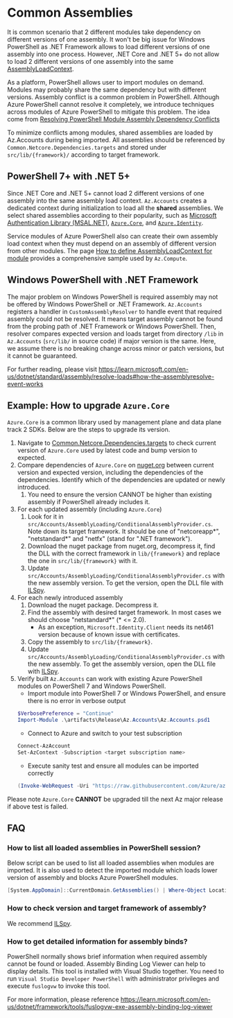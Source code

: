 # Common Assemblies
It is common scenario that 2 different modules take dependency on different versions of one assembly. It won't be big issue for Windows PowerShell as .NET Framework allows to load different versions of one assembly into one process. However, .NET Core and .NET 5+ do not allow to load 2 different versions of one assembly into the same [AssemblyLoadContext](https://learn.microsoft.com/en-us/dotnet/api/system.runtime.loader.assemblyloadcontext).

As a platform, PowerShell allows user to import modules on demand. Modules may probably share the same dependency but with different versions. Assembly conflict is a common problem in PowerShell. Although Azure PowerShell cannot resolve it completely, we introduce techniques across modules of Azure PowerShell to mitigate this problem. The idea come from [Resolving PowerShell Module Assembly Dependency Conflicts](https://devblogs.microsoft.com/powershell/resolving-powershell-module-assembly-dependency-conflicts/)

To minimize conflicts among modules, shared assemblies are loaded by Az.Accounts during being imported. All assemblies should be referenced by `Common.Netcore.Dependencies.targets` and stored under `src/lib/{framework}/` according to target framework.

## PowerShell 7+ with .NET 5+
Since .NET Core and .NET 5+ cannot load 2 different versions of one assembly into the same assembly load context. `Az.Accounts` creates a dedicated context during initialization to load all the **shared** assemblies. We select shared assemblies according to their popularity, such as [Microsoft Authentication Library (MSAL.NET)](https://www.nuget.org/packages/Microsoft.Identity.Client/), [`Azure.Core`](https://www.nuget.org/packages/Azure.Core), and [`Azure.Identity`](https://www.nuget.org/packages/Azure.Identity).

Service modules of Azure PowerShell also can create their own assembly load context when they must depend on an assembly of different version from other modules. The page [How to define AssemblyLoadContext for module](/src/Accounts/AuthenticationAssemblyLoadContext) provides a comprehensive sample used by `Az.Compute`.

## Windows PowerShell with .NET Framework
The major problem on Windows PowerShell is required assembly may not be offered by Windows PowerShell or .NET Framework. `Az.Accounts` registers a handler in `CustomAssemblyResolver` to handle event that required assembly could not be resolved. It means target assembly cannot be found from the probing path of .NET Framework or Windows PowerShell. Then, resolver compares expected version and loads target from directory `/lib` in `Az.Accounts` (`src/lib/` in source code) if major version is the same. Here, we assume there is no breaking change across minor or patch versions, but it cannot be guaranteed.

For further reading, please visit https://learn.microsoft.com/en-us/dotnet/standard/assembly/resolve-loads#how-the-assemblyresolve-event-works

## Example: How to upgrade `Azure.Core`
`Azure.Core` is a common library used by management plane and data plane track 2 SDKs. Below are the steps to upgrade its version.
1. Navigate to [Common.Netcore.Dependencies.targets](/tools/Common.Netcore.Dependencies.targets) to check current version of `Azure.Core` used by latest code and bump version to expected.
2. Compare dependencies of `Azure.Core` on [nuget.org](https://www.nuget.org/packages/Azure.Core/) between current version and expected version, including the dependencies of the dependencies. Identify which of the dependencies are updated or newly introduced.
   1. You need to ensure the version CANNOT be higher than existing assembly if PowerShell already includes it.
3. For each updated assembly (including `Azure.Core`)
   1. Look for it in `src/Accounts/AssemblyLoading/ConditionalAssemblyProvider.cs`. Note down its target framework. It should be one of "netcoreapp*", "netstandard*" and "netfx" (stand for ".NET framework").
   2. Download the nuget package from nuget.org, decompress it, find the DLL with the correct framework in `lib/{framework}` and replace the one in `src/lib/{framework}` with it.
   3. Update `src/Accounts/AssemblyLoading/ConditionalAssemblyProvider.cs` with the new assembly version. To get the version, open the DLL file with [ILSpy](https://github.com/icsharpcode/ILSpy).
4. For each newly introduced assembly
   1. Download the nuget package. Decompress it.
   2. Find the assembly with desired target framework. In most cases we should choose "netstandard*" (* <= 2.0).
      - As an exception, `Microsoft.Identity.Client` needs its net461 version because of known issue with certificates.
   3. Copy the assembly to `src/lib/{framework}`.
   4. Update `src/Accounts/AssemblyLoading/ConditionalAssemblyProvider.cs` with the new assembly. To get the assembly version, open the DLL file with [ILSpy](https://github.com/icsharpcode/ILSpy).
5. Verify built `Az.Accounts` can work with existing Azure PowerShell modules on PowerShell 7 and Windows PowerShell.
   - Import module into PowerShell 7 or Windows PowerShell, and ensure there is no error in verbose output
    ```powershell
    $VerbosePreference = "Continue"
    Import-Module .\artifacts\Release\Az.Accounts\Az.Accounts.psd1
    ```
   - Connect to Azure and switch to your test subscription
    ```powershell
    Connect-AzAccount
    Set-AzContext -Subscription <target subscription name>
    ```
   - Execute sanity test and ensure all modules can be imported correctly
    ```powershell
    (Invoke-WebRequest -Uri "https://raw.githubusercontent.com/Azure/azure-powershell/main/tools/Test/SmokeTest/RmCoreSmokeTests.ps1").Content | Invoke-Expression
    ```

Please note `Azure.Core` **CANNOT** be upgraded till the next Az major release if above test is failed.

## FAQ
### How to list all loaded assemblies in PowerShell session?
Below script can be used to list all loaded assemblies when modules are imported. It is also used to detect the imported module which loads lower version of assembly and blocks Azure PowerShell modules.
```powershell
[System.AppDomain]::CurrentDomain.GetAssemblies() | Where-Object Location | Sort-Object -Property FullName | Select-Object -Property FullName, Location
```

### How to check version and target framework of assembly?
We recommend [ILSpy](https://github.com/icsharpcode/ILSpy).

### How to get detailed information for assembly binds?
PowerShell normally shows brief information when required assembly cannot be found or loaded. Assembly Binding Log Viewer can help to display details. This tool is installed with Visual Studio together. You need to run `Visual Studio Developer PowerShell` with administrator privileges and execute `fuslogvw` to invoke this tool.

For more information, please reference https://learn.microsoft.com/en-us/dotnet/framework/tools/fuslogvw-exe-assembly-binding-log-viewer